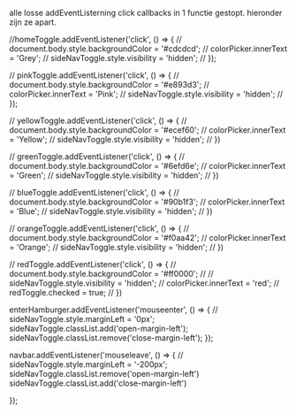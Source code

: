
alle losse addEventListerning click callbacks in 1 functie gestopt.
hieronder zijn ze apart. 


//homeToggle.addEventListener('click', () => {
//   document.body.style.backgroundColor = '#cdcdcd';
//   colorPicker.innerText = 'Grey';
//   sideNavToggle.style.visibility = 'hidden';
// });

// pinkToggle.addEventListener('click', () => {
//   document.body.style.backgroundColor = '#e893d3';
//   colorPicker.innerText = 'Pink';
//   sideNavToggle.style.visibility = 'hidden';
// });

// yellowToggle.addEventListener('click', () => {
//   document.body.style.backgroundColor = '#ecef60';
//   colorPicker.innerText = 'Yellow';
//   sideNavToggle.style.visibility = 'hidden';
// })

// greenToggle.addEventListener('click', () => {
//   document.body.style.backgroundColor = '#6efd6e';
//   colorPicker.innerText = 'Green';
//   sideNavToggle.style.visibility = 'hidden';
// })

//  blueToggle.addEventListener('click', () => {
//   document.body.style.backgroundColor = '#90b1f3';
//   colorPicker.innerText = 'Blue';
//    sideNavToggle.style.visibility = 'hidden';
// })

//  orangeToggle.addEventListener('click', () => {
//   document.body.style.backgroundColor = '#f0aa42';
//   colorPicker.innerText = 'Orange';
//    sideNavToggle.style.visibility = 'hidden';
// })

//  redToggle.addEventListener('click', () => {
//   document.body.style.backgroundColor = '#ff0000';
//   //  sideNavToggle.style.visibility = 'hidden';
//    colorPicker.innerText = 'red';
//    redToggle.checked = true;
// })


enterHamburger.addEventListener('mouseenter', () => {
  // sideNavToggle.style.marginLeft = '0px';
  sideNavToggle.classList.add('open-margin-left');
  sideNavToggle.classList.remove('close-margin-left');
});



navbar.addEventListener('mouseleave', () => {
  // sideNavToggle.style.marginLeft = '-200px';
  sideNavToggle.classList.remove('open-margin-left')
  sideNavToggle.classList.add('close-margin-left')

});